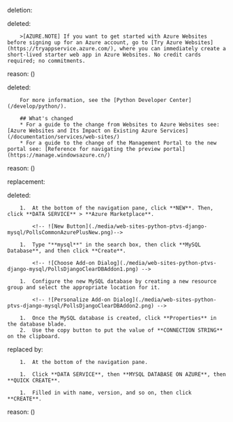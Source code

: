 deletion:

deleted:

		>[AZURE.NOTE] If you want to get started with Azure Websites before signing up for an Azure account, go to [Try Azure Websites](https://tryappservice.azure.com/), where you can immediately create a short-lived starter web app in Azure Websites. No credit cards required; no commitments.

reason: ()

deleted:

		For more information, see the [Python Developer Center](/develop/python/).
		
		## What's changed
		* For a guide to the change from Websites to Azure Websites see: [Azure Websites and Its Impact on Existing Azure Services](/documentation/services/web-sites/)
		* For a guide to the change of the Management Portal to the new portal see: [Reference for navigating the preview portal](https://manage.windowsazure.cn/)

reason: ()

replacement:

deleted:

		1.  At the bottom of the navigation pane, click **NEW**. Then, click **DATA SERVICE** > **Azure Marketplace**. 
		
		  	<!-- ![New Button](./media/web-sites-python-ptvs-django-mysql/PollsCommonAzurePlusNew.png)-->
		
		1.  Type "**mysql**" in the search box, then click **MySQL Database**, and then click **Create**.
		
		  	<!-- ![Choose Add-on Dialog](./media/web-sites-python-ptvs-django-mysql/PollsDjangoClearDBAddon1.png) -->
		
		1.  Configure the new MySQL database by creating a new resource group and select the appropriate location for it.
		
		  	<!-- ![Personalize Add-on Dialog](./media/web-sites-python-ptvs-django-mysql/PollsDjangoClearDBAddon2.png) -->
		
		1.  Once the MySQL database is created, click **Properties** in the database blade.
		2.  Use the copy button to put the value of **CONNECTION STRING** on the clipboard.

replaced by:

		1.  At the bottom of the navigation pane. 
		
		1.  Click **DATA SERVICE**, then **MYSQL DATABASE ON AZURE**, then **QUICK CREATE**.
		
		1.  Filled in with name, version, and so on, then click **CREATE**.

reason: ()

